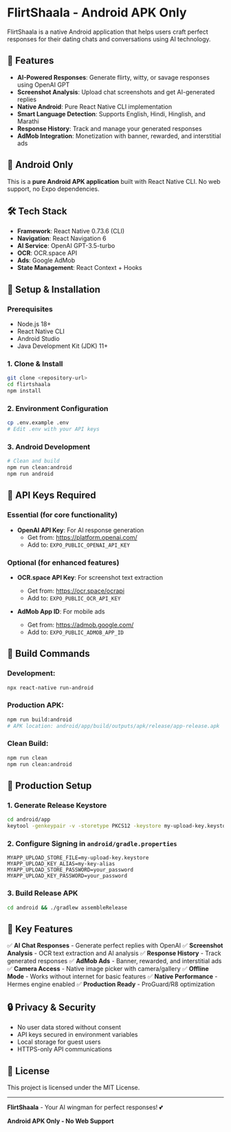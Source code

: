 # FlirtShaala - Android APK Only

FlirtShaala is a native Android application that helps users craft perfect responses for their dating chats and conversations using AI technology.

## 🚀 Features

- **AI-Powered Responses**: Generate flirty, witty, or savage responses using OpenAI GPT
- **Screenshot Analysis**: Upload chat screenshots and get AI-generated replies
- **Native Android**: Pure React Native CLI implementation
- **Smart Language Detection**: Supports English, Hindi, Hinglish, and Marathi
- **Response History**: Track and manage your generated responses
- **AdMob Integration**: Monetization with banner, rewarded, and interstitial ads

## 📱 Android Only

This is a **pure Android APK application** built with React Native CLI. No web support, no Expo dependencies.

## 🛠️ Tech Stack

- **Framework**: React Native 0.73.6 (CLI)
- **Navigation**: React Navigation 6
- **AI Service**: OpenAI GPT-3.5-turbo
- **OCR**: OCR.space API
- **Ads**: Google AdMob
- **State Management**: React Context + Hooks

## 🔧 Setup & Installation

### Prerequisites
- Node.js 18+
- React Native CLI
- Android Studio
- Java Development Kit (JDK) 11+

### 1. Clone & Install
```bash
git clone <repository-url>
cd flirtshaala
npm install
```

### 2. Environment Configuration
```bash
cp .env.example .env
# Edit .env with your API keys
```

### 3. Android Development
```bash
# Clean and build
npm run clean:android
npm run android
```

## 🔑 API Keys Required

### Essential (for core functionality)
- **OpenAI API Key**: For AI response generation
  - Get from: https://platform.openai.com/
  - Add to: `EXPO_PUBLIC_OPENAI_API_KEY`

### Optional (for enhanced features)
- **OCR.space API Key**: For screenshot text extraction
  - Get from: https://ocr.space/ocrapi
  - Add to: `EXPO_PUBLIC_OCR_API_KEY`

- **AdMob App ID**: For mobile ads
  - Get from: https://admob.google.com/
  - Add to: `EXPO_PUBLIC_ADMOB_APP_ID`

## 🚀 Build Commands

### Development:
```bash
npx react-native run-android
```

### Production APK:
```bash
npm run build:android
# APK location: android/app/build/outputs/apk/release/app-release.apk
```

### Clean Build:
```bash
npm run clean
npm run clean:android
```

## 🔧 Production Setup

### 1. Generate Release Keystore
```bash
cd android/app
keytool -genkeypair -v -storetype PKCS12 -keystore my-upload-key.keystore -alias my-key-alias -keyalg RSA -keysize 2048 -validity 10000
```

### 2. Configure Signing in `android/gradle.properties`
```properties
MYAPP_UPLOAD_STORE_FILE=my-upload-key.keystore
MYAPP_UPLOAD_KEY_ALIAS=my-key-alias
MYAPP_UPLOAD_STORE_PASSWORD=your_password
MYAPP_UPLOAD_KEY_PASSWORD=your_password
```

### 3. Build Release APK
```bash
cd android && ./gradlew assembleRelease
```

## 🎯 Key Features

✅ **AI Chat Responses** - Generate perfect replies with OpenAI
✅ **Screenshot Analysis** - OCR text extraction and AI analysis
✅ **Response History** - Track generated responses
✅ **AdMob Ads** - Banner, rewarded, and interstitial ads
✅ **Camera Access** - Native image picker with camera/gallery
✅ **Offline Mode** - Works without internet for basic features
✅ **Native Performance** - Hermes engine enabled
✅ **Production Ready** - ProGuard/R8 optimization

## 🔒 Privacy & Security

- No user data stored without consent
- API keys secured in environment variables
- Local storage for guest users
- HTTPS-only API communications

## 📄 License

This project is licensed under the MIT License.

---

**FlirtShaala** - Your AI wingman for perfect responses! 💕

**Android APK Only - No Web Support**